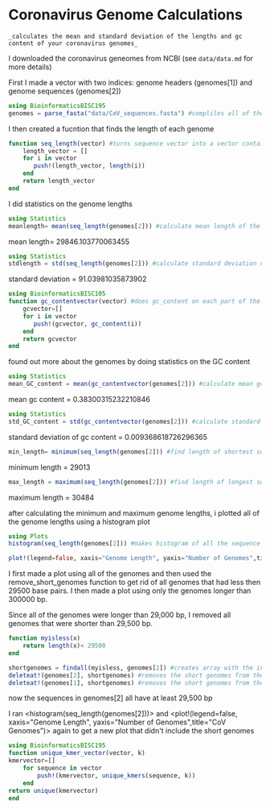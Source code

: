 # Coronavirus Genome Calculations
    _calculates the mean and standard deviation of the lengths and gc content of your coronavirus genomes_   

I downloaded the coronavirus geneomes from NCBI
(see `data/data.md` for more details)

First I made a vector with two indices: genome headers (genomes[1]) and genome sequences (genomes[2])
```julia
using BioinformaticsBISC195
genomes = parse_fasta("data/CoV_sequences.fasta") #compliles all of the genomes into 2 vectors (second vector contains sequences)
```
I then created a fucntion that finds the length of each genome

```julia
function seq_length(vector) #turns sequence vector into a vector containing the sequence lengths 
    length_vector = []
    for i in vector
       push!(length_vector, length(i))
    end
    return length_vector
end
```
I did statistics on the genome lengths 

```julia
using Statistics
meanlength= mean(seq_length(genomes[2])) #calculate mean length of the genomes
```
mean length= 29846.103770063455

```julia
using Statistics
stdlength = std(seq_length(genomes[2])) #calculate standard deviation of the genome lengths

```
standard deviation = 91.03981035873902

```julia
using BioinformaticsBISC105
function gc_contentvector(vector) #does gc_content on each part of the vector (becasue gc_content only accepts strings)
    gcvector=[]
    for i in vector
       push!(gcvector, gc_content(i)) 
    end
    return gcvector
end
```
found out more about the genomes by doing statistics on the GC content  
```julia
using Statistics
mean_GC_content = mean(gc_contentvector(genomes[2])) #calculate mean gc content of all of the sequences
```
mean gc content = 0.38300315232210846

```julia
using Statistics
std_GC_content = std(gc_contentvector(genomes[2])) #calculate standard deviation of gc contents of all of the sequences
```
standard deviation of gc content = 0.009368618726296365

```julia
min_length= minimum(seq_length(genomes[2])) #find length of shortest sequence
```
minimum length = 29013

```julia
max_length = maximum(seq_length(genomes[2])) #find length of longest sequence
```
maximum length = 30484

after calculating the minimum and maximum genome lengths, i plotted all of the genome lengths using a histogram plot

```julia
using Plots
histogram(seq_length(genomes[2])) #makes histogram of all the sequence lengths of the cov genomes
```

```julia
plot!(legend=false, xaxis="Genome Length", yaxis="Number of Genomes",title="CoV Genomes") #remove the legend from the graph and creates axis labels and title
```
I first made a plot using all of the genomes and then used the remove_short_genomes function to get rid of all genomes that had less then 29500 base pairs. I then made a plot using only the genomes longer than 300000 bp.

Since all of the genomes were longer than 29,000 bp, I removed all genomes that were shorter than 29,500 bp. 

```julia
function myisless(x)
    return length(x)< 29500 
end
```
```julia
shortgenomes = findall(myisless, genomes[2]) #creates array with the indicies of genomes that are less than 30,000 bp
deleteat!(genomes[2], shortgenomes) #removes the short genomes from the seq vector
deleteat!(genomes[1], shortgenomes) #removes the short genomes from the header vector 
```
now the sequences in genomes[2] all have at least 29,500 bp

I ran <histogram(seq_length(genomes[2]))>  and <plot!(legend=false, xaxis="Genome Length", yaxis="Number of Genomes",title="CoV Genomes")> again to get a new plot that didn't include the short genomes


```julia
using BioinformaticsBISC195 
function unique_kmer_vector(vector, k) 
kmervector=[]
    for sequence in vector
        push!(kmervector, unique_kmers(sequence, k))
    end
return unique(kmervector)
end 
```